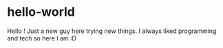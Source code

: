 # hello-world

Hello ! Just a new guy here trying new things. I always liked programming and tech so here I am :D
